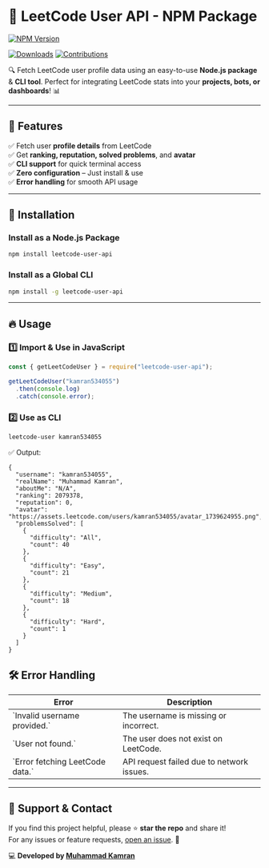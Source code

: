 # 🚀 LeetCode User API - NPM Package

[![NPM Version](https://img.shields.io/npm/v/leetcode-user-api.svg)](https://www.npmjs.com/package/leetcode-user-api)
<!-- [![License](https://img.shields.io/npm/l/leetcode-user-api.svg)](https://github.com/kamran534055/leetcode-user-api/blob/main/LICENSE) -->
[![Downloads](https://img.shields.io/npm/dt/leetcode-user-api.svg)](https://www.npmjs.com/package/leetcode-user-api)
[![Contributions](https://img.shields.io/badge/contributions-welcome-brightgreen.svg)](https://github.com/Kamran534/leetcode_profile_api?tab=readme-ov-file)

🔍 Fetch LeetCode user profile data using an easy-to-use **Node.js package** & **CLI tool**. Perfect for integrating LeetCode stats into your **projects, bots, or dashboards**! 📊

---

## 🌟 Features

✅ Fetch user **profile details** from LeetCode  
✅ Get **ranking, reputation, solved problems**, and **avatar**  
✅ **CLI support** for quick terminal access  
✅ **Zero configuration** – Just install & use  
✅ **Error handling** for smooth API usage  

---

## 🚀 Installation

### **Install as a Node.js Package**
```sh
npm install leetcode-user-api
```

### **Install as a Global CLI**
```sh
npm install -g leetcode-user-api
```

---

## 🔥 Usage

### **1️⃣ Import & Use in JavaScript**
```javascript
const { getLeetCodeUser } = require("leetcode-user-api");

getLeetCodeUser("kamran534055")
  .then(console.log)
  .catch(console.error);
```

### **2️⃣ Use as CLI**
```sh
leetcode-user kamran534055
```

✅ Output:
```kamran534055
{
  "username": "kamran534055",
  "realName": "Muhammad Kamran",
  "aboutMe": "N/A",
  "ranking": 2079378,
  "reputation": 0,
  "avatar": "https://assets.leetcode.com/users/kamran534055/avatar_1739624955.png",
  "problemsSolved": [
    {
      "difficulty": "All",
      "count": 40
    },
    {
      "difficulty": "Easy",
      "count": 21
    },
    {
      "difficulty": "Medium",
      "count": 18
    },
    {
      "difficulty": "Hard",
      "count": 1
    }
  ]
}
```

## 🛠 Error Handling

| **Error** | **Description** |
|-----------|---------------|
| \`Invalid username provided.\` | The username is missing or incorrect. |
| \`User not found.\` | The user does not exist on LeetCode. |
| \`Error fetching LeetCode data.\` | API request failed due to network issues. |

---

## 💖 Support & Contact

If you find this project helpful, please ⭐ **star the repo** and share it!  
For any issues or feature requests, [open an issue](https://github.com/Kamran534/leetcode_profile_api?tab=readme-ov-file). 🚀

💻 **Developed by [Muhammad Kamran](https://github.com/kamran534055)**
